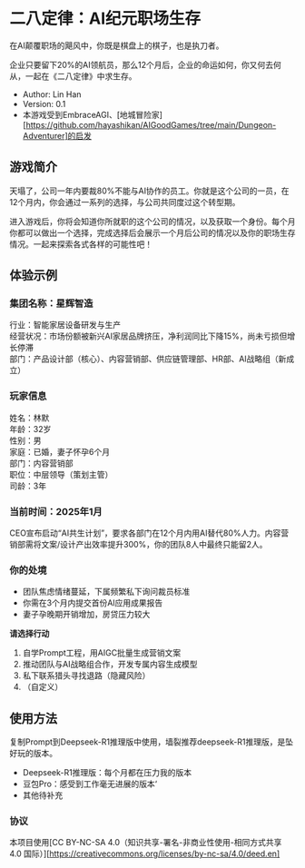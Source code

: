 # 二八定律：AI纪元职场生存

在AI颠覆职场的飓风中，你既是棋盘上的棋子，也是执刀者。

企业只要留下20%的AI领航员，那么12个月后，企业的命运如何，你又何去何从，一起在《二八定律》中求生存。
* Author: Lin Han
* Version: 0.1
* 本游戏受到EmbraceAGI、[地城冒险家][https://github.com/hayashikan/AIGoodGames/tree/main/Dungeon-Adventurer]的启发

## 游戏简介
天塌了，公司一年内要裁80%不能与AI协作的员工。你就是这个公司的一员，在12个月内，你会通过一系列的选择，与公司共同度过这个转型期。

进入游戏后，你将会知道你所就职的这个公司的情况，以及获取一个身份。每个月你都可以做出一个选择，完成选择后会展示一个月后公司的情况以及你的职场生存情况。一起来探索各式各样的可能性吧！

## 体验示例

### 集团名称：星辉智造
行业：智能家居设备研发与生产  
经营状况：市场份额被新兴AI家居品牌挤压，净利润同比下降15%，尚未亏损但增长停滞  
部门：产品设计部（核心）、内容营销部、供应链管理部、HR部、AI战略组（新成立）  

### 玩家信息
姓名：林默  
年龄：32岁  
性别：男  
家庭：已婚，妻子怀孕6个月  
部门：内容营销部  
职位：中层领导（策划主管）  
司龄：3年  

### 当前时间：2025年1月
CEO宣布启动“AI共生计划”，要求各部门在12个月内用AI替代80%人力。内容营销部需将文案/设计产出效率提升300%，你的团队8人中最终只能留2人。

### 你的处境
* 团队焦虑情绪蔓延，下属频繁私下询问裁员标准
* 你需在3个月内提交首份AI应用成果报告
* 妻子孕晚期开销增加，房贷压力较大

**请选择行动**
1. 自学Prompt工程，用AIGC批量生成营销文案
2. 推动团队与AI战略组合作，开发专属内容生成模型
3. 私下联系猎头寻找退路（隐藏风险）
4. （自定义）

## 使用方法
复制Prompt到Deepseek-R1推理版中使用，墙裂推荐deepseek-R1推理版，是坠好玩的版本。
* Deepseek-R1推理版：每个月都在压力我的版本
* 豆包Pro：感受到工作毫无进展的版本‘
* 其他待补充

### 协议
本项目使用[CC BY-NC-SA 4.0（知识共享-署名-非商业性使用-相同方式共享 4.0 国际）][https://creativecommons.org/licenses/by-nc-sa/4.0/deed.en]
